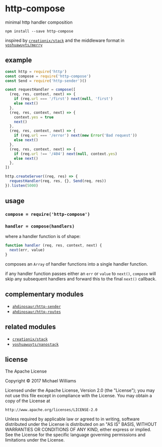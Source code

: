 # http-compose

minimal http handler composition

```shell
npm install --save http-compose
```

inspired by [`creationix/stack`](https://github.com/creationix/stack) and the middleware format in [`yoshuawuyts/merry`](https://github.com/yoshuawuyts/merry)

## example

```js
const http = require('http')
const compose = require('http-compose')
const Send = require('http-sender')()

const requestHandler = compose([
  (req, res, context, next) => {
    if (req.url === '/first') next(null, 'first')
    else next()
  },
  (req, res, context, next) => {
    context.yes = true
    next()
  },
  (req, res, context, next) => {
    if (req.url === '/error') next(new Error('Bad request'))
    else next()
  },
  (req, res, context, next) => {
    if (req.url !== '/404') next(null, context.yes)
    else next()
  },
])

http.createServer((req, res) => {
  requestHandler(req, res, {}, Send(req, res))
}).listen(5000)
```

## usage

### `compose = require('http-compose')`

### `handler = compose(handlers)`

where a handler function is of shape:

```js
function handler (req, res, context, next) {
  next(err, value)
}
```

composes an `Array` of handler functions into a single handler function.

if any handler function passes either an `err` or `value` to `next()`, `compose` will skip any subsequent handlers and forward this to the final `next()` callback.

## complementary modules

- [`ahdinosaur/http-sender`](https://github.com/ahdinosaur/http-sender)
- [`ahdinosaur/http-routes`](https://github.com/ahdinosaur/http-routes)

## related modules

- [`creationix/stack`](https://github.com/creationix/stack)
- [`yoshuawuyts/nanostack`](https://github.com/yoshuawuyts/nanostack)


## license

The Apache License

Copyright &copy; 2017 Michael Williams

Licensed under the Apache License, Version 2.0 (the "License");
you may not use this file except in compliance with the License.
You may obtain a copy of the License at

    http://www.apache.org/licenses/LICENSE-2.0

Unless required by applicable law or agreed to in writing, software
distributed under the License is distributed on an "AS IS" BASIS,
WITHOUT WARRANTIES OR CONDITIONS OF ANY KIND, either express or implied.
See the License for the specific language governing permissions and
limitations under the License.
